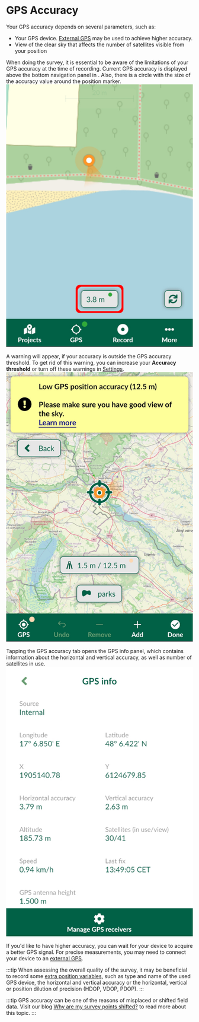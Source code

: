 # GPS Accuracy

Your GPS accuracy depends on several parameters, such as:
- Your GPS device. [External GPS](./external_gps/) may be used to achieve higher accuracy.
- View of the clear sky that affects the number of satellites visible from your position 

When doing the survey, it is essential to be aware of the limitations of your GPS accuracy at the time of recording. Current GPS accuracy is displayed above the bottom navigation panel in <MobileAppName />. Also, there is a circle with the size of the accuracy value around the position marker.
![GPS accuracy displayed in Mergin Maps Input](./input-gps2.jpg "GPS accuracy displayed in Mergin Maps Input")

A warning will appear, if your accuracy is outside the GPS accuracy threshold. To get rid of this warning, you can increase your **Accuracy threshold** or turn off these warnings in [Settings](./input_ui.md#gps-settings).
![Low GPS position accuracy warning](./input-gps-warning.jpg "Low GPS position accuracy warning")

Tapping the GPS accuracy tab opens the GPS info panel, which contains information about the horizontal and vertical accuracy, as well as number of satellites in use.
![GPS info panel](./input-gps-info.jpg "GPS info panel")

If you'd like to have higher accuracy, you can wait for your device to acquire a better GPS signal. For precise measurements, you may need to connect your device to an [external GPS](./external_gps.md).

:::tip
When assessing the overall quality of the survey, it may be beneficial to record some [extra position variables](../layer/position_variables/), such as type and name of the used GPS device, the horizontal and vertical accuracy or the horizontal, vertical or position dilution of precision (HDOP, VDOP, PDOP). 
:::

:::tip
GPS accuracy can be one of the reasons of misplaced or shifted field data. Visit our blog [Why are my survey points shifted?](https://www.lutraconsulting.co.uk/blog/2021/04/21/projections-field/) to read more about this topic.
:::
